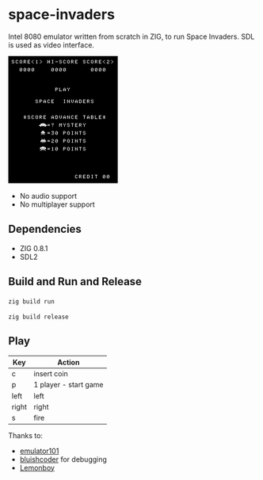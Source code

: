 # space-invaders

Intel 8080 emulator written from scratch in ZIG, to run Space Invaders.
SDL is used as video interface.

![screenshot](https://github.com/oliverselinger/space-invaders/blob/main/screenshot.png?raw=true)

* No audio support
* No multiplayer support

## Dependencies

* ZIG 0.8.1
* SDL2

## Build and Run and Release

`zig build run`

`zig build release`

## Play

| Key | Action |
|-----|--------|
|c    |insert coin|
|p    |1 player - start game|
|left |left|
|right|right|
|s    |fire|

Thanks to:
- [emulator101](http://www.emulator101.com)
- [bluishcoder](https://bluishcoder.co.nz/js8080) for debugging
- [Lemonboy](https://github.com/LemonBoy/Space-Invaders-Emulator)
